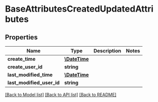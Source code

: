 # BaseAttributesCreatedUpdatedAttributes

## Properties
Name | Type | Description | Notes
------------ | ------------- | ------------- | -------------
**create_time** | [**\DateTime**](\DateTime.md) |  | 
**create_user_id** | **string** |  | 
**last_modified_time** | [**\DateTime**](\DateTime.md) |  | 
**last_modified_user_id** | **string** |  | 

[[Back to Model list]](../README.md#documentation-for-models) [[Back to API list]](../README.md#documentation-for-api-endpoints) [[Back to README]](../README.md)


